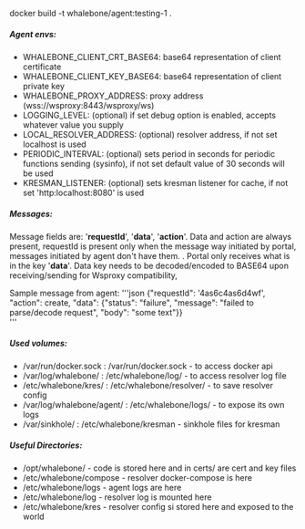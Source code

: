 docker build -t whalebone/agent:testing-1 .

##### Agent envs:
- WHALEBONE_CLIENT_CRT_BASE64: base64 representation of client certificate
- WHALEBONE_CLIENT_KEY_BASE64: base64 representation of client private key
- WHALEBONE_PROXY_ADDRESS: proxy address (wss://wsproxy:8443/wsproxy/ws)
- LOGGING_LEVEL: (optional) if set debug option is enabled, accepts whatever value you supply
- LOCAL_RESOLVER_ADDRESS: (optional) resolver address, if not set localhost is used
- PERIODIC_INTERVAL: (optional) sets period in seconds for periodic functions sending (sysinfo), if not set default value of 30 seconds will be used
- KRESMAN_LISTENER: (optional) sets kresman listener for cache, if not set 'http:localhost:8080' is used

##### Messages:

Message fields are: '**requestId**', '**data**', '**action**'.
Data and action are always present, requestId is present only when the message way initiated by portal, messages initiated by agent don't have them.
. Portal only receives what is in the key '**data**'. Data key needs to be decoded/encoded to BASE64 upon receiving/sending for Wsproxy compatibility,

Sample message from agent:
'''json
{"requestId": '4as6c4as6d4wf', "action": create,
                    "data": {"status": "failure", "message": "failed to parse/decode request", "body": "some text"}}       
'''


##### Used volumes:
- /var/run/docker.sock : /var/run/docker.sock - to access docker api
- /var/log/whalebone/ : /etc/whalebone/log/ - to access resolver log file
- /etc/whalebone/kres/ : /etc/whalebone/resolver/ - to save resolver config 
- /var/log/whalebone/agent/ : /etc/whalebone/logs/ - to expose its own logs
- /var/sinkhole/ : /etc/whalebone/kresman - sinkhole files for kresman

##### Useful Directories:
- /opt/whalebone/ - code is stored here and in certs/ are cert and key files
- /etc/whalebone/compose - resolver docker-compose is here
- /etc/whalebone/logs - agent logs are here
- /etc/whalebone/log - resolver log is mounted here
- /etc/whalebone/kres - resolver config si stored here and exposed to the world
